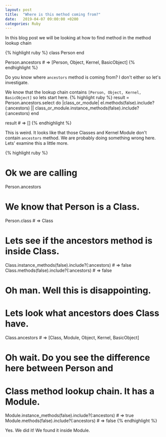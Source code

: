 ```yaml
---
layout: post
title:  "Where is this method coming from?"
date:   2019-04-07 09:00:00 +0200
categories: Ruby
---
```


In this blog post we will be looking at how to find method in the method lookup chain

{% highlight ruby %}
class Person
end

Person.ancestors # => [Person, Object, Kernel, BasicObject]
{% endhighlight %}

Do you know where `ancestors` method is coming from? I don't either so let's investigate.

We know that the lookup chain contains `[Person, Object, Kernel, BasicObject]` so lets start here.
{% highlight ruby %}
result = Person.ancestors.select do |class_or_module|
  el.methods(false).include?(:ancestors) ||
    class_or_module.instance_methods(false).include?(:ancestors)
end

result # => []
{% endhighlight %}

This is weird. It looks like that those Classes and Kernel Module don't contain `ancestors` method. We are probably doing something wrong here. Lets' examine this a little more.

{% highlight ruby %}
# Ok we are calling
Person.ancestors

# We know that Person is a Class.
Person.class # => Class

# Lets see if the ancestors method is inside Class.
Class.instance_methods(false).include?(:ancestors) # => false
Class.methods(false).include?(:ancestors) # => false

# Oh man. Well this is disappointing.
# Lets look what ancestors does Class have.
Class.ancestors # => [Class, Module, Object, Kernel, BasicObject]

# Oh wait. Do you see the difference here between Person and
# Class method lookup chain. It has a Module.
Module.instance_methods(false).include?(:ancestors) # => true
Module.methods(false).include?(:ancestors) # => false
{% endhighlight %}

Yes. We did it! We found it inside Module.
